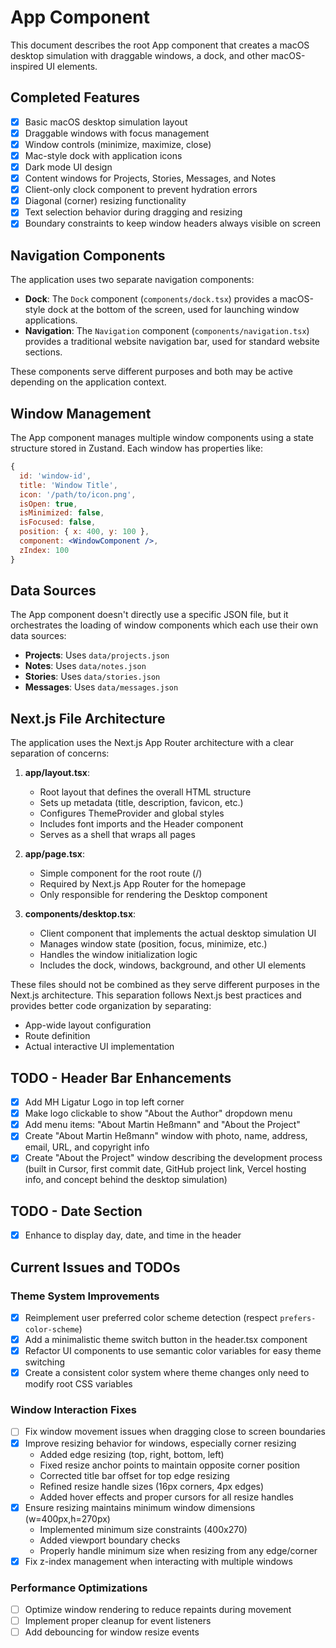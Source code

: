 # App Component

This document describes the root App component that creates a macOS desktop simulation with draggable windows, a dock, and other macOS-inspired UI elements.

## Completed Features
- [x] Basic macOS desktop simulation layout
- [x] Draggable windows with focus management
- [x] Window controls (minimize, maximize, close)
- [x] Mac-style dock with application icons
- [x] Dark mode UI design
- [x] Content windows for Projects, Stories, Messages, and Notes
- [x] Client-only clock component to prevent hydration errors
- [x] Diagonal (corner) resizing functionality
- [x] Text selection behavior during dragging and resizing
- [x] Boundary constraints to keep window headers always visible on screen

## Navigation Components

The application uses two separate navigation components:

- **Dock**: The `Dock` component (`components/dock.tsx`) provides a macOS-style dock at the bottom of the screen, used for launching window applications.
- **Navigation**: The `Navigation` component (`components/navigation.tsx`) provides a traditional website navigation bar, used for standard website sections.

These components serve different purposes and both may be active depending on the application context.

## Window Management

The App component manages multiple window components using a state structure stored in Zustand. Each window has properties like:

```jsx
{
  id: 'window-id',
  title: 'Window Title',
  icon: '/path/to/icon.png',
  isOpen: true,
  isMinimized: false,
  isFocused: false,
  position: { x: 400, y: 100 },
  component: <WindowComponent />,
  zIndex: 100
}
```

## Data Sources

The App component doesn't directly use a specific JSON file, but it orchestrates the loading of window components which each use their own data sources:

- **Projects**: Uses `data/projects.json`
- **Notes**: Uses `data/notes.json`
- **Stories**: Uses `data/stories.json`
- **Messages**: Uses `data/messages.json`

## Next.js File Architecture

The application uses the Next.js App Router architecture with a clear separation of concerns:

1. **app/layout.tsx**:
   - Root layout that defines the overall HTML structure
   - Sets up metadata (title, description, favicon, etc.)
   - Configures ThemeProvider and global styles
   - Includes font imports and the Header component
   - Serves as a shell that wraps all pages

2. **app/page.tsx**:
   - Simple component for the root route (/)
   - Required by Next.js App Router for the homepage
   - Only responsible for rendering the Desktop component

3. **components/desktop.tsx**:
   - Client component that implements the actual desktop simulation UI
   - Manages window state (position, focus, minimize, etc.)
   - Handles the window initialization logic
   - Includes the dock, windows, background, and other UI elements

These files should not be combined as they serve different purposes in the Next.js architecture. This separation follows Next.js best practices and provides better code organization by separating:
- App-wide layout configuration
- Route definition
- Actual interactive UI implementation

## TODO - Header Bar Enhancements
- [x] Add MH Ligatur Logo in top left corner
- [x] Make logo clickable to show "About the Author" dropdown menu
- [x] Add menu items: "About Martin Heßmann" and "About the Project"
- [x] Create "About Martin Heßmann" window with photo, name, address, email, URL, and copyright info
- [x] Create "About the Project" window describing the development process (built in Cursor, first commit date, GitHub project link, Vercel hosting info, and concept behind the desktop simulation)

## TODO - Date Section
- [x] Enhance to display day, date, and time in the header

## Current Issues and TODOs

### Theme System Improvements
- [x] Reimplement user preferred color scheme detection (respect `prefers-color-scheme`)
- [x] Add a minimalistic theme switch button in the header.tsx component
- [x] Refactor UI components to use semantic color variables for easy theme switching
- [x] Create a consistent color system where theme changes only need to modify root CSS variables

### Window Interaction Fixes
- [ ] Fix window movement issues when dragging close to screen boundaries
- [x] Improve resizing behavior for windows, especially corner resizing
  - Added edge resizing (top, right, bottom, left)
  - Fixed resize anchor points to maintain opposite corner position
  - Corrected title bar offset for top edge resizing
  - Refined resize handle sizes (16px corners, 4px edges)
  - Added hover effects and proper cursors for all resize handles
- [x] Ensure resizing maintains minimum window dimensions (w=400px,h=270px)
  - Implemented minimum size constraints (400x270)
  - Added viewport boundary checks
  - Properly handle minimum size when resizing from any edge/corner
- [x] Fix z-index management when interacting with multiple windows

### Performance Optimizations
- [ ] Optimize window rendering to reduce repaints during movement
- [ ] Implement proper cleanup for event listeners
- [ ] Add debouncing for window resize events